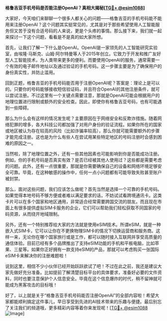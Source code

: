 **格鲁吉亚手机号码是否能注册OpenAI？真相大揭秘[[TG💪+ @esim1088](https://t.me/s/esim1088)]**

大家好，今天咱们来聊聊一个很多人都关心的问题——格鲁吉亚的手机号码能不能用来注册OpenAI？这个问题其实挺常见的，尤其是对于那些希望使用人工智能服务但又苦于没有合适号码的人来说，更是个头疼的事情。那么接下来，我们就一起来探讨一下这个问题，看看是不是真的如大家所想。

首先，让我们了解一下什么是OpenAI。OpenAI是一家领先的人工智能研究实验室，由埃隆·马斯克、山姆·阿尔特曼等人于2015年创立。它致力于开发和推广友好型人工智能技术，为人类带来更多的便利。而要使用OpenAI的服务，通常需要一个有效的电子邮件地址以及通过验证的手机号码。这一步骤主要是为了确保用户的身份真实性，并防止滥用。

回到正题，格鲁吉亚的手机号码能否用于注册OpenAI呢？答案是：理论上是可以的。只要你的号码能够接收短信验证码，并且符合OpenAI的其他注册条件，就可以尝试注册。不过这里有一个关键点需要注意，那就是OpenAI可能会根据用户的地理位置进行限制或额外的安全检查。因此，即使你有格鲁吉亚号码，也有可能遇到一些障碍。

那么为什么会有这样的情况发生呢？主要原因在于网络安全和反欺诈措施。随着网络犯罪的增多，各大科技公司都加强了对用户身份的验证流程。如果你所在的国家或地区被认为存在较高的风险（比如诈骗率较高），那么你就可能需要额外的步骤才能完成注册。这也是为什么有些人在尝试用某些特定地区的号码注册时会感到困难的原因之一。

当然啦，除了地理位置之外，还有一些其他因素也可能影响到你是否能成功注册。例如，你的手机号码是否真实有效？是否已经被其他人使用过？这些都是需要考虑的问题。此外，还有一点很重要，那就是你需要确保自己的设备和网络环境足够安全可靠。毕竟，在这种敏感的操作中，任何一点小问题都有可能导致失败甚至账户被封禁。

那么，面对这些问题，我们应该怎么做呢？首先当然是选择一个可靠的手机号码。如果觉得本地号码不够方便或者难以满足要求的话，不妨试试看跨境通讯卡。这类卡片可以在多个国家和地区通用，非常适合经常需要跨国交流的朋友。而且现在市面上有很多提供虚拟SIM卡服务的企业，它们可以帮助我们轻松获取不同国家的号码资源，从而绕开地域限制。

另外，还有一个特别推荐给大家的方法就是使用eSIM技术。所谓eSIM，就是一种嵌入式SIM卡，它可以让你在不更换物理SIM卡的情况下切换运营商和服务商。这样一来，无论你在哪个国家旅行或是工作，都可以随时接入互联网并享受高质量的通信体验。目前已经有多个品牌推出了支持eSIM功能的手机和平板电脑，比如苹果、三星等。如果你正好拥有一款支持eSIM的产品，那就可以考虑购买一张国际eSIM卡来解决你的注册难题啦！

说到这里，相信不少小伙伴已经开始跃跃欲试了吧！不过在此之前，我还是建议大家先做好充分准备。比如提前了解清楚目标平台的具体要求，准备好必要的文件资料，同时也要注意保护个人信息安全。毕竟在这个信息爆炸的时代，稍不留神就可能成为黑客攻击的目标哦！

好了，以上就是关于“格鲁吉亚手机号码能否注册OpenAI”的全部内容啦！希望大家都能顺利搞定这件事儿，早日享受到先进的AI技术带来的乐趣与便捷。最后别忘了关注我们的频道哦，更多精彩内容等着你来发现呢！[[TG💪+ @esim1088](https://t.me/s/esim1088) ![Image](https://i.postimg.cc/4NQfJmqS/Snipaste-2025-05-13-00-14-12.png)]